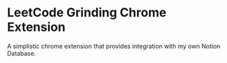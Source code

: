 # LeetCode Grinding Chrome Extension

A simplistic chrome extension that provides integration with my own Notion Database.
